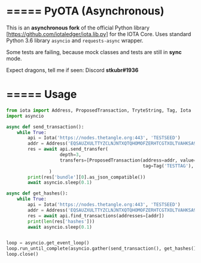 =====
PyOTA (Asynchronous)
=====
This is an **asynchronous fork** of the official Python library [https://github.com/iotaledger/iota.lib.py] for the IOTA Core.
Uses standard Python 3.6 library `asyncio` and `requests-async` wrapper.

Some tests are failing, because mock classes and tests are still in **sync** mode.

Expect dragons, tell me if seen: Discord **stkubr#1936**

=====
Usage
=====

```python
from iota import Address, ProposedTransaction, TryteString, Tag, Iota
import asyncio

async def send_transaction():
    while True:
        api = Iota('https://nodes.thetangle.org:443', 'TESTSEED')
        addr = Address('EQSAUZXULTTYZCLNJNTXQTQHOMOFZERHTCGTXOLTVAHKSA9OGAZDEKECURBRIXIJWNPFCQIOVFVVXJVD9')
        res = await api.send_transfer(
                    depth=3,
                    transfers=[ProposedTransaction(address=addr, value=0,
                                                   tag=Tag('TESTTAG'), message=TryteString.from_string('test message'))]
                )
        print(res['bundle'][0].as_json_compatible())
        await asyncio.sleep(0.1)

async def get_hashes():
    while True:
        api = Iota('https://nodes.thetangle.org:443', 'TESTSEED')
        addr = Address('EQSAUZXULTTYZCLNJNTXQTQHOMOFZERHTCGTXOLTVAHKSA9OGAZDEKECURBRIXIJWNPFCQIOVFVVXJVD9')
        res = await api.find_transactions(addresses=[addr])
        print(len(res['hashes']))
        await asyncio.sleep(0.1)


loop = asyncio.get_event_loop()
loop.run_until_complete(asyncio.gather(send_transaction(), get_hashes()))
loop.close()
```
